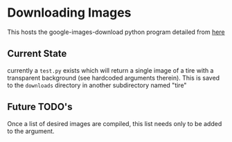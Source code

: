 # Downloading Images

This hosts the google-images-download python program detailed from [here](https://github.com/hardikvasa/google-images-download)

## Current State

currently a `test.py` exists which will return a single image of a tire with a transparent background (see hardcoded arguments therein). This is saved to the `downloads` directory in another subdirectory named "tire"

## Future TODO's

Once a list of desired images are compiled, this list needs only to be added to the argument.
